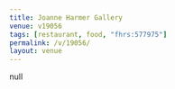 ```yaml
---
title: Joanne Harmer Gallery
venue: v19056
tags: [restaurant, food, "fhrs:577975"]
permalink: /v/19056/
layout: venue
---
```

null